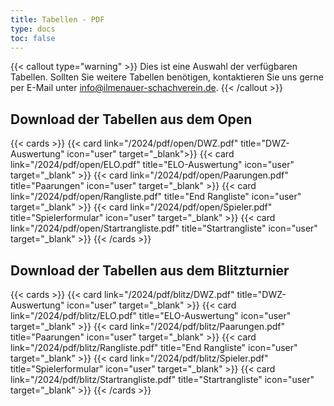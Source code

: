 ```yaml
---
title: Tabellen - PDF
type: docs
toc: false
---
```


{{< callout type="warning" >}}
 Dies ist eine Auswahl der verfügbaren Tabellen. Sollten Sie weitere Tabellen benötigen, kontaktieren Sie uns gerne per E-Mail unter [info@ilmenauer-schachverein.de](mailto:info@ilmenauer-schachverein.de).
{{< /callout >}}



## Download der Tabellen aus dem Open
{{< cards >}}
  {{< card link="/2024/pdf/open/DWZ.pdf" title="DWZ-Auswertung" icon="user" target="_blank">}}
  {{< card link="/2024/pdf/open/ELO.pdf" title="ELO-Auswertung" icon="user" target="_blank" >}}
  {{< card link="/2024/pdf/open/Paarungen.pdf" title="Paarungen" icon="user" target="_blank" >}}
  {{< card link="/2024/pdf/open/Rangliste.pdf" title="End Rangliste" icon="user" target="_blank" >}}
  {{< card link="/2024/pdf/open/Spieler.pdf" title="Spielerformular" icon="user" target="_blank" >}}
  {{< card link="/2024/pdf/open/Startrangliste.pdf" title="Startrangliste" icon="user"  target="_blank" >}}
{{< /cards >}}


## Download der Tabellen aus dem Blitzturnier

{{< cards >}}
  {{< card link="/2024/pdf/blitz/DWZ.pdf" title="DWZ-Auswertung" icon="user"  target="_blank" >}}
  {{< card link="/2024/pdf/blitz/ELO.pdf" title="ELO-Auswertung" icon="user" target="_blank" >}}
  {{< card link="/2024/pdf/blitz/Paarungen.pdf" title="Paarungen" icon="user" target="_blank" >}}
  {{< card link="/2024/pdf/blitz/Rangliste.pdf" title="End Rangliste" icon="user" target="_blank" >}}
  {{< card link="/2024/pdf/blitz/Spieler.pdf" title="Spielerformular" icon="user" target="_blank" >}}
  {{< card link="/2024/pdf/blitz/Startrangliste.pdf" title="Startrangliste" icon="user" target="_blank" >}}
{{< /cards >}}
